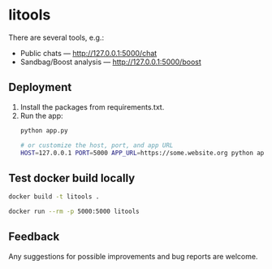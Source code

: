 # litools
There are several tools, e.g.:
- Public chats — http://127.0.0.1:5000/chat
- Sandbag/Boost analysis — http://127.0.0.1:5000/boost

## Deployment
1. Install the packages from requirements.txt.
2. Run the app:
    ```bash
    python app.py

    # or customize the host, port, and app URL
    HOST=127.0.0.1 PORT=5000 APP_URL=https://some.website.org python app.py
    ```

## Test docker build locally

```bash
docker build -t litools .

docker run --rm -p 5000:5000 litools
```

## Feedback
Any suggestions for possible improvements and bug reports are welcome.
